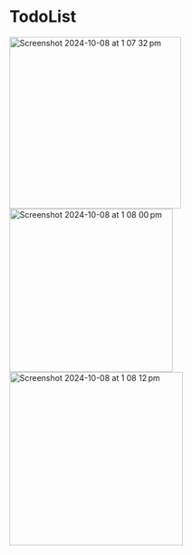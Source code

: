 # TodoList
<img width="303" alt="Screenshot 2024-10-08 at 1 07 32 pm" src="https://github.com/user-attachments/assets/b0b2dda0-39f6-4f62-8e1d-f77a69a5bd5e">
<img width="288" alt="Screenshot 2024-10-08 at 1 08 00 pm" src="https://github.com/user-attachments/assets/90b4f98f-6ee2-4d70-b583-76a0c1d89da3">
<img width="306" alt="Screenshot 2024-10-08 at 1 08 12 pm" src="https://github.com/user-attachments/assets/a0ab6921-ede0-4de0-bb5f-7317d3a82aee">
